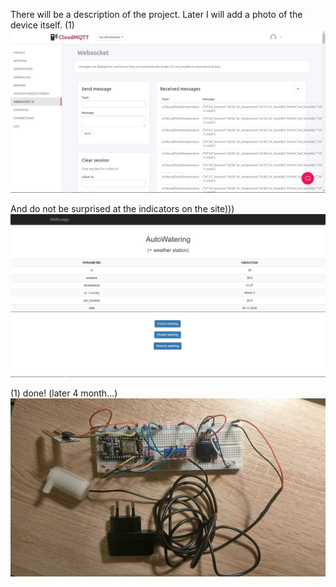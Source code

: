 There will be a description of the project.
Later I will add a photo of the device itself. (1)
![alt text](https://github.com/idmitrymolchanov/AutoWatering_iot/blob/master/img/scr_cloud.jpg "broker")

And do not be surprised at the indicators on the site)))
![alt text](https://github.com/idmitrymolchanov/AutoWatering_iot/blob/master/img/scr_local.jpg "app")

(1) done!
(later 4 month...)
![alt text](https://github.com/idmitrymolchanov/AutoWatering_iot/blob/master/img/scr_device.jpg "app")